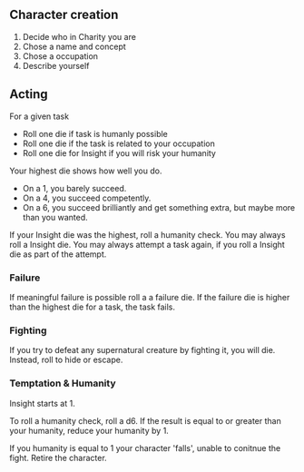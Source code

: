 ## Character creation

1. Decide who in Charity you are
1. Chose a name and concept
2. Chose a occupation
3. Describe yourself

## Acting

For a given task

- Roll one die if task is humanly possible
- Roll one die if the task is related to your occupation
- Roll one die for Insight if you will risk your humanity

Your highest die shows how well you do.

- On a 1, you barely succeed.
- On a 4, you succeed competently.
- On a 6, you succeed brilliantly and get something extra, but maybe more than you wanted.

If your Insight die was the highest, roll a humanity check. You may always roll a Insight die. You may always attempt a task again, if you roll a Insight die as part of the attempt.

### Failure

If meaningful failure is possible roll a a failure die. If the failure die is higher than the highest die for a task, the task fails.

### Fighting

If you try to defeat any supernatural creature by fighting it, you will die. Instead, roll to hide or escape.

### Temptation & Humanity

Insight starts at 1.

To roll a humanity check, roll a d6. If the result is equal to or greater than your humanity, reduce your humanity by 1.

If you humanity is equal to 1 your character 'falls', unable to conitnue the fight. Retire the character.


